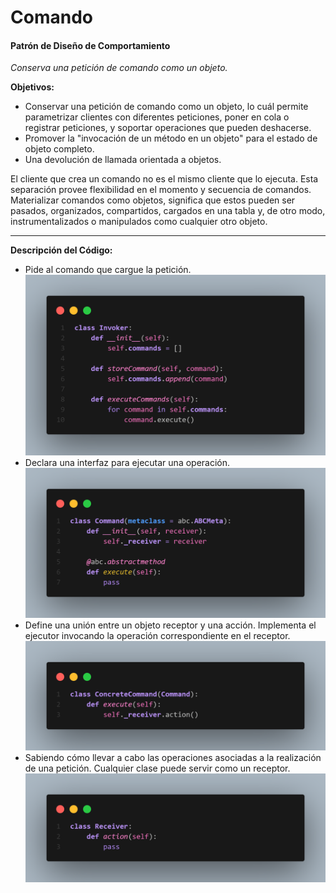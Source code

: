 # Comando
#### Patrón de Diseño de Comportamiento
*Conserva una petición de comando como un objeto.*

**Objetivos:**
- Conservar una petición de comando como un objeto, lo cuál permite parametrizar clientes con diferentes peticiones, poner en cola o registrar peticiones, y soportar operaciones que pueden deshacerse.
- Promover la "invocación de un método en un objeto" para el estado de objeto completo.
- Una devolución de llamada orientada a objetos.

El cliente que crea un comando no es el mismo cliente que lo ejecuta. Esta separación provee flexibilidad en el momento y secuencia de comandos. Materializar comandos como objetos, significa que estos pueden ser pasados, organizados, compartidos, cargados en una tabla y, de otro modo, instrumentalizados o manipulados como cualquier otro objeto.

---
**Descripción del Código:**
- Pide al comando que cargue la petición.
![](https://github.com/kmilo717/Design-Patterns/blob/master/Images/c1.png)
- Declara una interfaz para ejecutar una operación.
![](https://github.com/kmilo717/Design-Patterns/blob/master/Images/c2.png)
- Define una unión entre un objeto receptor y una acción. Implementa el ejecutor invocando la operación correspondiente en el receptor.
![](https://github.com/kmilo717/Design-Patterns/blob/master/Images/c3.png)
- Sabiendo cómo llevar a cabo las operaciones asociadas a la realización de una petición. Cualquier clase puede servir como un receptor.
![](https://github.com/kmilo717/Design-Patterns/blob/master/Images/c4.png)